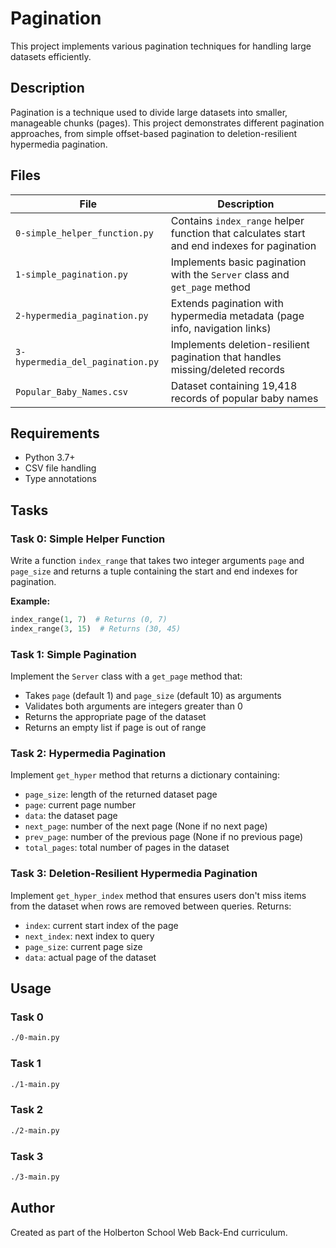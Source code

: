 # Pagination

This project implements various pagination techniques for handling large datasets efficiently.

## Description

Pagination is a technique used to divide large datasets into smaller, manageable chunks (pages). This project demonstrates different pagination approaches, from simple offset-based pagination to deletion-resilient hypermedia pagination.

## Files

| File | Description |
|------|-------------|
| `0-simple_helper_function.py` | Contains `index_range` helper function that calculates start and end indexes for pagination |
| `1-simple_pagination.py` | Implements basic pagination with the `Server` class and `get_page` method |
| `2-hypermedia_pagination.py` | Extends pagination with hypermedia metadata (page info, navigation links) |
| `3-hypermedia_del_pagination.py` | Implements deletion-resilient pagination that handles missing/deleted records |
| `Popular_Baby_Names.csv` | Dataset containing 19,418 records of popular baby names |

## Requirements

- Python 3.7+
- CSV file handling
- Type annotations

## Tasks

### Task 0: Simple Helper Function
Write a function `index_range` that takes two integer arguments `page` and `page_size` and returns a tuple containing the start and end indexes for pagination.

**Example:**
```python
index_range(1, 7)  # Returns (0, 7)
index_range(3, 15)  # Returns (30, 45)
```

### Task 1: Simple Pagination
Implement the `Server` class with a `get_page` method that:
- Takes `page` (default 1) and `page_size` (default 10) as arguments
- Validates both arguments are integers greater than 0
- Returns the appropriate page of the dataset
- Returns an empty list if page is out of range

### Task 2: Hypermedia Pagination
Implement `get_hyper` method that returns a dictionary containing:
- `page_size`: length of the returned dataset page
- `page`: current page number
- `data`: the dataset page
- `next_page`: number of the next page (None if no next page)
- `prev_page`: number of the previous page (None if no previous page)
- `total_pages`: total number of pages in the dataset

### Task 3: Deletion-Resilient Hypermedia Pagination
Implement `get_hyper_index` method that ensures users don't miss items from the dataset when rows are removed between queries. Returns:
- `index`: current start index of the page
- `next_index`: next index to query
- `page_size`: current page size
- `data`: actual page of the dataset

## Usage

### Task 0
```bash
./0-main.py
```

### Task 1
```bash
./1-main.py
```

### Task 2
```bash
./2-main.py
```

### Task 3
```bash
./3-main.py
```

## Author

Created as part of the Holberton School Web Back-End curriculum.

